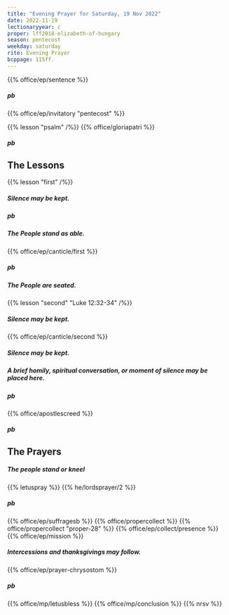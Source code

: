 ```yaml
---
title: "Evening Prayer for Saturday, 19 Nov 2022"
date: 2022-11-19
lectionaryyear: c
proper: lff2018-elizabeth-of-hungary
season: pentecost
weekday: saturday
rite: Evening Prayer
bcppage: 115ff.
---
```


{{% office/ep/sentence %}}
##### pb
{{% office/ep/invitatory "pentecost" %}}

{{% lesson "psalm" /%}}
{{% office/gloriapatri %}}
##### pb
## The Lessons
{{% lesson "first" /%}}

##### Silence may be kept.
##### pb
##### The People stand as able.
{{% office/ep/canticle/first %}}
##### pb
##### The People are seated.
{{% lesson "second" "Luke 12:32-34" /%}}

##### Silence may be kept.
{{% office/ep/canticle/second %}}
##### Silence may be kept.
##### A brief homily, spiritual conversation, or moment of silence may be placed here.
##### pb
{{% office/apostlescreed %}}
##### pb
## The Prayers
##### The people stand or kneel
{{% letuspray %}}
{{% he/lordsprayer/2 %}}
##### pb
{{% office/ep/suffragesb %}}
{{% office/propercollect %}}
{{% office/propercollect "proper-28" %}}
{{% office/ep/collect/presence %}}
{{% office/ep/mission %}}
##### Intercessions and thanksgivings may follow.
{{% office/ep/prayer-chrysostom %}}
##### pb
{{% office/mp/letusbless %}}
{{% office/mp/conclusion %}}
{{% nrsv %}}
